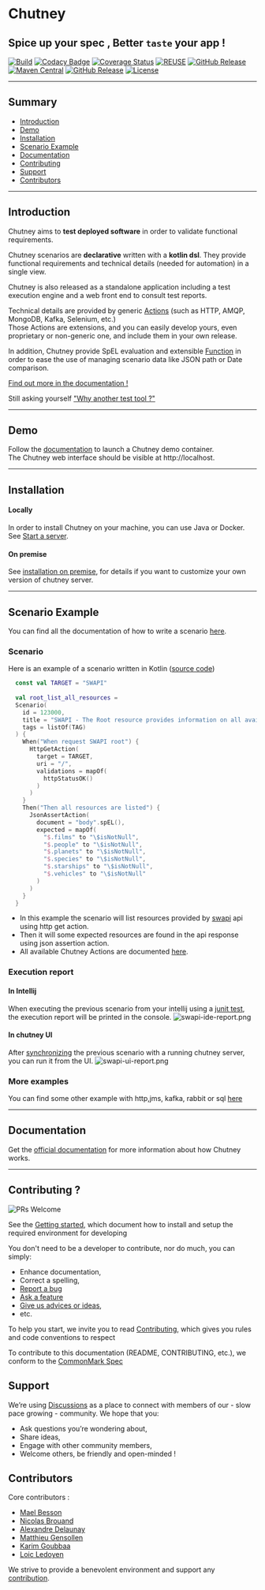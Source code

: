 <!--
  ~ SPDX-FileCopyrightText: 2017-2024 Enedis
  ~
  ~ SPDX-License-Identifier: Apache-2.0
  ~
  -->

# Chutney
## Spice up your spec , Better `taste` your app !

[![Build](https://github.com/Enedis-OSS/chutney/actions/workflows/build-all.yml/badge.svg?branch=main)](https://github.com/Enedis-OSS/chutney/actions/workflows/build-all.yml)
[![Codacy Badge](https://api.codacy.com/project/badge/Grade/559893368d134d729b204891e3ce0239)](https://www.codacy.com/gh/chutney-testing/chutney?utm_source=github.com&amp;utm_medium=referral&amp;utm_content=chutney-testing/chutney&amp;utm_campaign=Badge_Grade)
[![Coverage Status](https://codecov.io/gh/Enedis-OSS/chutney/branch/master/graph/badge.svg)](https://codecov.io/gh/Enedis-OSS/chutney/)
[![REUSE](https://github.com/Enedis-OSS/chutney/actions/workflows/reuse.yml/badge.svg)](https://github.com/Enedis-OSS/chutney/actions/workflows/reuse.yml)
[![GitHub Release](https://img.shields.io/github/v/release/Enedis-OSS/chutney)](https://github.com/Enedis-OSS/chutney/releases)
[![Maven Central](https://maven-badges.herokuapp.com/maven-central/fr.enedis.chutney/server/badge.svg)](https://maven-badges.herokuapp.com/maven-central/fr.enedis.chutney/server)
[![GitHub Release](https://img.shields.io/github/v/release/Enedis-OSS/chutney?label=docker)](https://github.com/Enedis-OSS/chutney/pkgs/container/chutney%2Fchutney-server)
[![License](https://img.shields.io/badge/License-Apache_2.0-blue.svg)](https://opensource.org/licenses/Apache-2.0)

-------------

## Summary

* [Introduction](#introduction)
* [Demo](#demo)
* [Installation](#installation)
* [Scenario Example](#scenario_example)
* [Documentation](#documentation)
* [Contributing](#contrib)
* [Support](#support)
* [Contributors](#contributors)

-------------

## <a name="introduction"></a> Introduction
Chutney aims to **test deployed software** in order to validate functional requirements.

Chutney scenarios are **declarative** written with a **kotlin dsl**. They provide functional requirements and technical details (needed for automation) in a single view.

Chutney is also released as a standalone application including a test execution engine and a web front end to consult test reports.  

Technical details are provided by generic [Actions](https://github.com/Enedis-OSS/chutney/blob/main/chutney/action-spi/src/main/java/fr/enedis/chutney/action/spi/Action.java) (such as HTTP, AMQP, MongoDB, Kafka, Selenium, etc.)  
Those Actions are extensions, and you can easily develop yours, even proprietary or non-generic one, and include them in your own release.

In addition, Chutney provide SpEL evaluation and extensible [Function](https://github.com/Enedis-OSS/chutney/blob/main/chutney/action-spi/src/main/java/fr/enedis/chutney/action/spi/SpelFunction.java) in order to ease the use of managing scenario data like JSON path or Date comparison.

[Find out more in the documentation !](https://www.chutney-testing.com/)

Still asking yourself ["Why another test tool ?"](https://www.chutney-testing.com/#why-another-test-tool)

-------------
## <a name="demo"></a> Demo

Follow the [documentation](https://www.chutney-testing.com/getting_started/demo/) to launch a Chutney demo container.  
The Chutney web interface should be visible at http://localhost.

-------------

## <a name="installation"></a> Installation

#### Locally

In order to install Chutney on your machine, you can use Java or Docker. 
See [Start a server](https://www.chutney-testing.com/installation/local_dev/#start-a-server).

#### On premise

See [installation on premise](https://www.chutney-testing.com/installation/on_premise/introduction/), for details if you want to customize your own version of chutney server.

-------------

## <a name="scenario_example"></a> Scenario Example

You can find all the documentation of how to write a scenario [here](https://www.chutney-testing.com/getting_started/write/).

### Scenario

Here is an example of a scenario written in Kotlin ([source code](https://github.com/Enedis-OSS/chutney/blob/2effe53b2b73fc3b89b6f072b57a02c0e856e0a1/example/src/main/kotlin/fr/enedis/chutney/demo/spec/swapi.kt#L48))

```kotlin
  const val TARGET = "SWAPI"
  
  val root_list_all_resources =
  Scenario(
    id = 123000,
    title = "SWAPI - The Root resource provides information on all available resources",
    tags = listOf(TAG)
  ) {
    When("When request SWAPI root") {
      HttpGetAction(
        target = TARGET,
        uri = "/",
        validations = mapOf(
          httpStatusOK()
        )
      )
    }
    Then("Then all resources are listed") {
      JsonAssertAction(
        document = "body".spEL(),
        expected = mapOf(
          "$.films" to "\$isNotNull",
          "$.people" to "\$isNotNull",
          "$.planets" to "\$isNotNull",
          "$.species" to "\$isNotNull",
          "$.starships" to "\$isNotNull",
          "$.vehicles" to "\$isNotNull"
        )
      )
    }
  }
```

* In this example the scenario will list resources provided by [swapi](https://swapi.dev/api) api using http get action.
* Then it will some expected resources are found in the api response using json assertion action.
* All available Chutney Actions are documented [here](https://www.chutney-testing.com/documentation/actions/).

### Execution report
#### In Intellij
When executing the previous scenario from your intellij using a [junit test](https://github.com/Enedis-OSS/chutney/blob/main/example/src/test/kotlin/fr/enedis/chutney/example/http/SwapiTest.kt), the execution report will be printed in the console.
![swapi-ide-report.png](docs/docs/img/swapi-ide-report.png)

#### In chutney UI
After [synchronizing](https://github.com/Enedis-OSS/chutney/blob/main/example/src/main/kotlin/fr/enedis/chutney/demo/sync/demoServer.kt#L29) the previous scenario with a running chutney server, you can run it from the UI.
![swapi-ui-report.png](docs/docs/img/swapi-ui-report.png)

### More examples
You can find some other example with http,jms, kafka, rabbit or sql [here](https://github.com/Enedis-OSS/chutney/tree/main/example/src/main/kotlin/fr/enedis/chutney/example/scenario)

-------------

## <a name="documentation"></a> Documentation

Get the [official documentation](https://www.chutney-testing.com/) for more information about how Chutney works.

-------------

## <a name="contrib"></a> Contributing ?

![PRs Welcome](https://img.shields.io/badge/PRs-welcome-brightgreen.svg?style=flat-square)

See the [Getting started](GETTING_STARTED.md), which document how to install and setup the required environment for developing

You don't need to be a developer to contribute, nor do much, you can simply:
* Enhance documentation,
* Correct a spelling,
* [Report a bug](https://github.com/Enedis-OSS/chutney/issues/new/choose)
* [Ask a feature](https://github.com/Enedis-OSS/chutney/issues/new/choose)
* [Give us advices or ideas](https://github.com/Enedis-OSS/chutney/discussions/categories/ideas),
* etc.

To help you start, we invite you to read [Contributing](CONTRIBUTING.md), which gives you rules and code conventions to respect

To contribute to this documentation (README, CONTRIBUTING, etc.), we conform to the [CommonMark Spec](https://spec.commonmark.org/)

## <a name="support"></a> Support

We’re using [Discussions](https://github.com/Enedis-OSS/chutney/discussions) as a place to connect with members of our - slow pace growing - community. We hope that you:
  * Ask questions you’re wondering about,
  * Share ideas,
  * Engage with other community members,
  * Welcome others, be friendly and open-minded !

## <a name="contributors"></a> Contributors

Core contributors :
* [Mael Besson](https://github.com/bessonm)
* [Nicolas Brouand](https://github.com/nbrouand)
* [Alexandre Delaunay](https://github.com/DelaunayAlex)
* [Matthieu Gensollen](https://github.com/boddissattva)
* [Karim Goubbaa](https://github.com/KarimGl)
* [Loic Ledoyen](https://github.com/ledoyen)

We strive to provide a benevolent environment and support any [contribution](#contrib).
